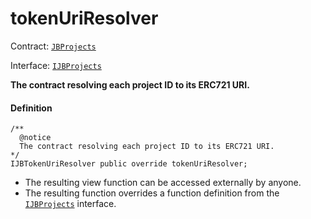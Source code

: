 # tokenUriResolver

Contract: [`JBProjects`](/dev/api/v3/contracts/jbprojects/README.md)

Interface: [`IJBProjects`](/dev/api/v3/interfaces/ijbprojects.md)

**The contract resolving each project ID to its ERC721 URI.**

#### Definition

```
/**
  @notice
  The contract resolving each project ID to its ERC721 URI.
*/
IJBTokenUriResolver public override tokenUriResolver;
```

* The resulting view function can be accessed externally by anyone.
* The resulting function overrides a function definition from the [`IJBProjects`](/dev/api/v3/interfaces/ijbprojects.md) interface.
